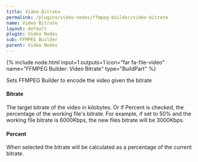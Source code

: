 ```yaml
---
title: Video Bitrate
permalink: /plugins/video-nodes/ffmpeg-builder/video-bitrate
name: Video Bitrate
layout: default
plugin: Video Nodes
sub: FFMPEG Builder
parent: Video Nodes
---
```


{% include node.html input=1 outputs=1 icon="far fa-file-video" name="FFMPEG Builder: Video Bitrate" type="BuildPart" %}

Sets FFMPEG Builder to encode the video given the bitrate

#### Bitrate
The target bitrate of the video in kilobytes.   Or if Percent is checked, the percentage of the working file's bitrate.  For example, if set to 50% and the working file bitrate is 6000Kbps, the new files bitrate will be 3000Kbps.

#### Percent
When selected the bitrate will be calculated as a percentage of the current bitrate.
